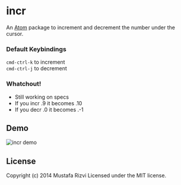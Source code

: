 # incr

An [Atom](https://atom.io/) package to increment and decrement the number under the cursor.

### Default Keybindings
```cmd-ctrl-k``` to increment  
```cmd-ctrl-j``` to decrement  

### Whatchout!
- Still working on specs
- If you incr .9 it becomes .10
- If you decr .0 it becomes .-1

## Demo
![incr demo](https://f.cloud.github.com/assets/645112/2494104/6f464556-b2b7-11e3-8463-dbffab705fd8.gif)

## License
Copyright (c) 2014 Mustafa Rizvi
Licensed under the MIT license.
